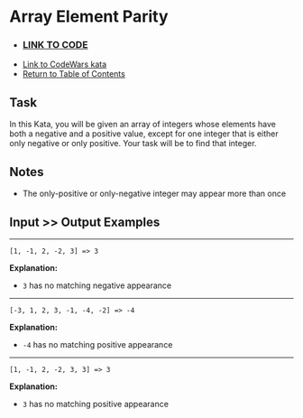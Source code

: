 # Array Element Parity

- ### **[LINK TO CODE](./array-element-parity.js)**
- [Link to CodeWars kata](https://www.codewars.com/kata/5a092d9e46d843b9db000064)
- [Return to Table of Contents](https://github.com/alex-whan/codewars)

## Task

In this Kata, you will be given an array of integers whose elements have both a negative and a positive value, except for one integer that is either only negative or only positive. Your task will be to find that integer.

## Notes

- The only-positive or only-negative integer may appear more than once

## Input >> Output Examples

---

    [1, -1, 2, -2, 3] => 3

**Explanation:**

- `3` has no matching negative appearance

---

    [-3, 1, 2, 3, -1, -4, -2] => -4

**Explanation:**

- `-4` has no matching positive appearance

---

    [1, -1, 2, -2, 3, 3] => 3

**Explanation:**

- `3` has no matching positive appearance
